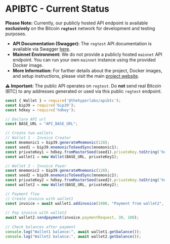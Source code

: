 # APIBTC - Current Status

**Please Note:** Currently, our publicly hosted API endpoint is available **exclusively** on the Bitcoin **`regtest`** network for development and testing purposes.

*   **API Documentation (Swagger):** The `regtest` API documentation is available via Swagger [here](https://regtest.apibtc.org/apibtc/swagger/index.html).
*   **Mainnet Environment:** We do not provide a publicly hosted `mainnet` API endpoint. You can run your own `mainnet` instance using the provided Docker image.
*   **More Information:** For further details about the project, Docker images, and setup instructions, please visit the main [project website](https://apibtc.org/).

**⚠️ Important:** The public API operates on `regtest`. Do **not** send real Bitcoin (BTC) to any addresses generated or used via this public `regtest` endpoint.

```javascript
const { Wallet } = require('@thehyperlabs/apibtc');
const bip39 = require('bip39');
const hdkey = require('hdkey');

// Declare API url
const BASE_URL = "API_BASE_URL";

// Create two wallets
// Wallet 1 - Invoice Creator
const mnemonic1 = bip39.generateMnemonic(128);
const seed1 = bip39.mnemonicToSeedSync(mnemonic1);
const privateKey1 = hdkey.fromMasterSeed(seed1).privateKey.toString('hex');
const wallet1 = new Wallet(BASE_URL, privateKey1);

// Wallet 2 - Invoice Payer
const mnemonic2 = bip39.generateMnemonic(128);
const seed2 = bip39.mnemonicToSeedSync(mnemonic2);
const privateKey2 = hdkey.fromMasterSeed(seed2).privateKey.toString('hex');
const wallet2 = new Wallet(BASE_URL, privateKey2);

// Payment flow
// Create invoice with wallet1
const invoice = await wallet1.addinvoice(1000, "Payment from wallet2", 3600);
      
// Pay invoice with wallet2
await wallet2.sendpayment(invoice.paymentRequest, 30, 100);
      
// Check balances after payment
console.log("Wallet1 balance:", await wallet1.getbalance());
console.log("Wallet2 balance:", await wallet2.getbalance());
```